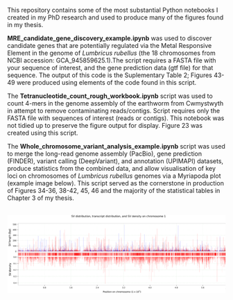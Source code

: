 This repository contains some of the most substantial Python notebooks I created in my PhD research and used to produce many of the figures found in my thesis. 

**MRE_candidate_gene_discovery_example.ipynb** was used to discover candidate genes that are potentially regulated via the Metal Responsive Element in the genome of *Lumbricus rubellus* (the 18 chromosomes from NCBI accession: GCA_945859625.1).The script requires a FASTA file with your sequence of interest, and the gene prediction data (gtf file) for that sequence. The output of this code is the Suplementary Table 2; Figures 43-49 were produced using elements of the code found in this script.

The **Tetranucleotide_count_rough_workbook.ipynb** script was used to count 4-mers in the genome assembly of the earthworm from Cwmystwyth in attempt to remove contaminating reads/contigs. Script requires only the FASTA file with sequences of interest (reads or contigs). This notebook was not tidied up to preserve the figure output for display. Figure 23 was created using this script.

The **Whole_chromosome_variant_analysis_example.ipynb** script was used to merge the long-read genome assembly (PacBio), gene prediction (FINDER), variant calling (DeepVariant), and annotation (UPIMAPI) datasets, produce statistics from the combined data, and allow visualisation of key loci on chromosomes of *Lumbricus rubellus* genomes via a Myriapoda plot (example image below). This script served as the cornerstone in production of Figures 34-36, 38-42, 45, 46 and the majority of the statistical tables in Chapter 3 of my thesis.
<br />
<br />

![Screenshot](Chromosome_1_DinasPowys_vs_Cwmystwyth.png)
